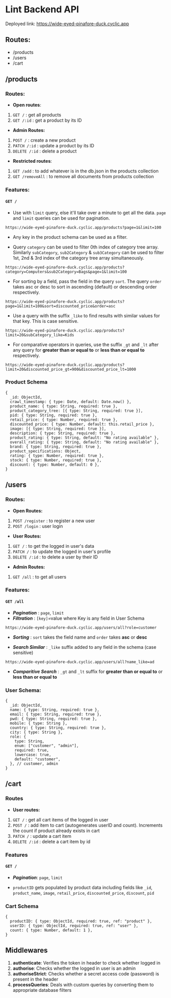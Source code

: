 # Lint Backend API

Deployed link: https://wide-eyed-pinafore-duck.cyclic.app

## Routes:

- /products
- /users
- /cart

## /products

### Routes:

- **Open routes**:

1. `GET /` : get all products
2. `GET /:id` : get a product by its ID

- **Admin Routes:**

1. `POST /` : create a new product
2. `PATCH /:id` : update a product by its ID
3. `DELETE /:id` : delete a product

- **Restricted routes**:

1. `GET /add` : to add whatever is in the db.json in the products collection
2. `GET /removeAll` : to remove all documents from products collection

### Features:

#### `GET /`

- Use with `limit` query, else it'll take over a minute to get all the data. `page` and `limit` queries can be used for pagination.

```
https://wide-eyed-pinafore-duck.cyclic.app/products?page=1&limit=100
```

- Any key in the product schema can be used as a filter.

- Query `category` can be used to filter 0th index of category tree array. Similarly `subCategory`, `sub2Category` & `sub3Category` can be used to filter 1st, 2nd & 3rd index of the category tree array simultaneously.

```
https://wide-eyed-pinafore-duck.cyclic.app/products?category=Computers&sub2Category=Bags&page=1&limit=100
```

- For sorting by a field, pass the field in the query `sort`. The query `order` takes asc or desc to sort in ascending (default) or descending order respectively.

```
https://wide-eyed-pinafore-duck.cyclic.app/products?page=1&limit=100&sort=discounted_price&order=asc
```

- Use a query with the suffix `_like` to find results with similar values for that key. This is case sensitive.

```
https://wide-eyed-pinafore-duck.cyclic.app/products?limit=20&subCategory_like=Kids
```

- For comparative operators in queries, use the suffix `_gt` and `_lt` after any query for **greater than or equal to** or **less than or equal to** respectively.

```
https://wide-eyed-pinafore-duck.cyclic.app/products?limit=20&discounted_price_gt=900&discounted_price_lt=1000
```

### Product Schema

```
{
  _id: ObjectId,
  crawl_timestamp: { type: Date, default: Date.now() },
  product_name: { type: String, required: true },
  product_category_tree: [{ type: String, required: true }],
  pid: { type: String, required: true },
  retail_price: { type: Number, required: true },
  discounted_price: { type: Number, default: this.retail_price },
  image: [{ type: String, required: true }],
  description: { type: String, required: true },
  product_rating: { type: String, default: "No rating available" },
  overall_rating: { type: String, default: "No rating available" },
  brand: { type: String, required: true },
  product_specifications: Object,
  rating: { type: Number, required: true },
  stock: { type: Number, required: true },
  discount: { type: Number, default: 0 },
}
```

## /users

### Routes:

- **Open Routes:**

1. `POST /register` : to register a new user
2. `POST /login` : user login

- **User Routes:**

1. `GET /` : to get the logged in user's data
2. `PATCH /` : to update the logged in user's profile
3. `DELETE /:id` : to delete a user by their ID

- **Admin Routes:**

1. `GET /all` : to get all users

### Features:

#### `GET /all`

- **_Pagination_** : `page`, `limit`
- **_Filtration_** : `[key]`=value where Key is any field in User Schema

```
https://wide-eyed-pinafore-duck.cyclic.app/users/all?role=customer
```

- **_Sorting_** : `sort` takes the field name and `order` takes **asc** or **desc**

* **_Search Similar_** : `_like` suffix added to any field in the schema (case sensitive)

```
https://wide-eyed-pinafore-duck.cyclic.app/users/all?name_like=ad
```

- **_Comparitive Search_** : `_gt` and `_lt` suffix for **greater than or equal to** or **less than or equal to**

### User Schema:

```
{
  _id: ObjectId,
  name: { type: String, required: true },
  email: { type: String, required: true },
  pwd: { type: String, required: true },
  mobile: { type: String },
  country: { type: String, required: true },
  city: { type: String },
  role: {
    type: String,
    enum: ["customer", "admin"],
    required: true,
    lowercase: true,
    default: "customer",
  }, // customer, admin
}
```

## /cart

### Routes

- **User routes:**

1. `GET /` : get all cart items of the logged in user
2. `POST /` : add item to cart (autogenerates userID and count). Increments the count if product already exists in cart
3. `PATCH /` : update a cart item
4. `DELETE /:id` : delete a cart item by id

### Features

#### `GET /`

- **_Pagination_**: `page`, `limit`

- `productID` gets populated by product data including fields like `_id`, `product_name`, `image`, `retail_price`, `discounted_price`, `discount`, `pid`

### Cart Schema

```
{
  productID: { type: ObjectId, required: true, ref: "product" },
  userID: { type: ObjectId, required: true, ref: "user" },
  count: { type: Number, default: 1 },
}
```

## Middlewares

1. **authenticate**: Verifies the token in header to check whether logged in
2. **authorise**: Checks whether the logged in user is an admin
3. **authoriseStrict**: Checks whether a secret access code (password) is present in the header
4. **processQueries**: Deals with custom queries by converting them to appropriate database filters
